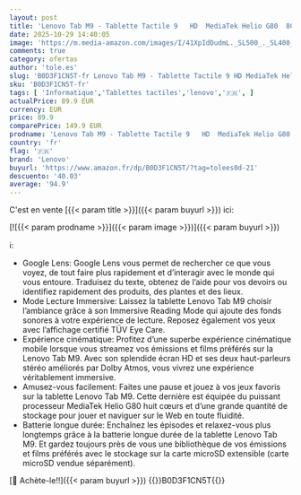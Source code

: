 ```yaml
---
layout: post
title: 'Lenovo Tab M9 - Tablette Tactile 9   HD  MediaTek Helio G80  8Coeurs  4Go de RAM  64Go eMMC  Android 12  WiFi+Bluetooth  Étui Transparent + Film de Protection + Alimentation - Gris'
date: 2025-10-29 14:40:05
image: 'https://m.media-amazon.com/images/I/41XpIdDudmL._SL500_._SL400_.jpg'
comments: true
category: ofertas
author: 'tole.es'
slug: 'B0D3F1CN5T-fr Lenovo Tab M9 - Tablette Tactile 9 HD MediaTek Helio G80...'
sku: 'B0D3F1CN5T-fr'
tags: [ 'Informatique','Tablettes tactiles','lenovo','🇫🇷', ]
actualPrice: 89.9 EUR
currency: EUR
price: 89.9
comparePrice: 149.9 EUR
prodname: 'Lenovo Tab M9 - Tablette Tactile 9   HD  MediaTek Helio G80  8Coeurs  4Go de RAM  64Go eMMC  Android 12  WiFi+Bluetooth  Étui Transparent + Film de Protection + Alimentation - Gris'
country: 'fr'
flag: '🇫🇷'
brand: 'Lenovo'
buyurl: 'https://www.amazon.fr/dp/B0D3F1CN5T/?tag=tolees0d-21'
descuento: '40.03'
average: '94.9'
---
```


C'est en vente [{{< param title >}}]({{< param buyurl >}}) ici:

[![{{< param prodname >}}]({{< param image >}})]({{< param buyurl >}})

ℹ️:

- Google Lens: Google Lens vous permet de rechercher ce que vous voyez, de tout faire plus rapidement et d’interagir avec le monde qui vous entoure. Traduisez du texte, obtenez de l’aide pour vos devoirs ou identifiez rapidement des produits, des plantes et des lieux.
- Mode Lecture Immersive: Laissez la tablette Lenovo Tab M9 choisir l’ambiance grâce à son Immersive Reading Mode qui ajoute des fonds sonores à votre expérience de lecture. Reposez également vos yeux avec l’affichage certifié TÜV Eye Care.
- Expérience cinématique: Profitez d’une superbe expérience cinématique mobile lorsque vous streamez vos émissions et films préférés sur la Lenovo Tab M9. Avec son splendide écran HD et ses deux haut-parleurs stéréo améliorés par Dolby Atmos, vous vivrez une expérience véritablement immersive.
- Amusez-vous facilement: Faites une pause et jouez à vos jeux favoris sur la tablette Lenovo Tab M9. Cette dernière est équipée du puissant processeur MediaTek Helio G80 huit cœurs et d’une grande quantité de stockage pour jouer et naviguer sur le Web en toute fluidité.
- Batterie longue durée: Enchaînez les épisodes et relaxez-vous plus longtemps grâce à la batterie longue durée de la tablette Lenovo Tab M9. Et gardez toujours près de vous une bibliothèque de vos émissions et films préférés avec le stockage sur la carte microSD extensible (carte microSD vendue séparément).

[🛒 Achète-le!!]({{< param buyurl >}})
{{<world>}}B0D3F1CN5T{{</world>}}
